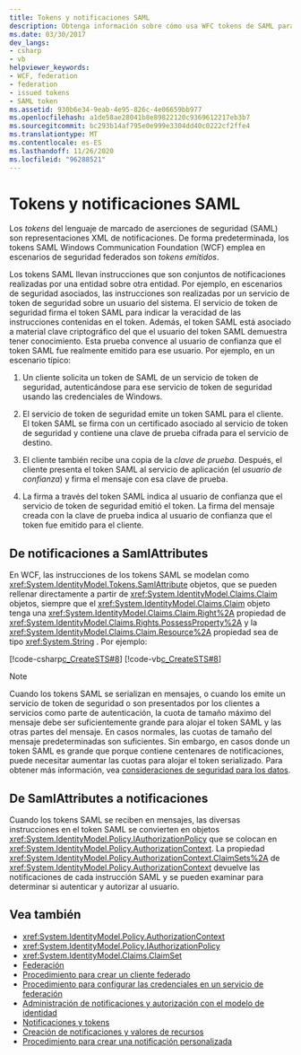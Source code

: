 ```yaml
---
title: Tokens y notificaciones SAML
description: Obtenga información sobre cómo usa WFC tokens de SAML para llevar instrucciones que son conjuntos de notificaciones realizadas por una entidad sobre otra entidad.
ms.date: 03/30/2017
dev_langs:
- csharp
- vb
helpviewer_keywords:
- WCF, federation
- federation
- issued tokens
- SAML token
ms.assetid: 930b6e34-9eab-4e95-826c-4e06659bb977
ms.openlocfilehash: a1de58ae28041b8e89822120c9369612217eb3b7
ms.sourcegitcommit: bc293b14af795e0e999e3304dd40c0222cf2ffe4
ms.translationtype: MT
ms.contentlocale: es-ES
ms.lasthandoff: 11/26/2020
ms.locfileid: "96288521"
---
```

# <a name="saml-tokens-and-claims"></a>Tokens y notificaciones SAML

Los *tokens* del lenguaje de marcado de aserciones de seguridad (SAML) son representaciones XML de notificaciones. De forma predeterminada, los tokens SAML Windows Communication Foundation (WCF) emplea en escenarios de seguridad federados son *tokens emitidos*.  
  
 Los tokens SAML llevan instrucciones que son conjuntos de notificaciones realizadas por una entidad sobre otra entidad. Por ejemplo, en escenarios de seguridad asociados, las instrucciones son realizadas por un servicio de token de seguridad sobre un usuario del sistema. El servicio de token de seguridad firma el token SAML para indicar la veracidad de las instrucciones contenidas en el token. Además, el token SAML está asociado a material clave criptográfico del que el usuario del token SAML demuestra tener conocimiento. Esta prueba convence al usuario de confianza que el token SAML fue realmente emitido para ese usuario. Por ejemplo, en un escenario típico:  
  
1. Un cliente solicita un token de SAML de un servicio de token de seguridad, autenticándose para ese servicio de token de seguridad usando las credenciales de Windows.  
  
2. El servicio de token de seguridad emite un token SAML para el cliente. El token SAML se firma con un certificado asociado al servicio de token de seguridad y contiene una clave de prueba cifrada para el servicio de destino.  
  
3. El cliente también recibe una copia de la *clave de prueba*. Después, el cliente presenta el token SAML al servicio de aplicación (el *usuario de confianza*) y firma el mensaje con esa clave de prueba.  
  
4. La firma a través del token SAML indica al usuario de confianza que el servicio de token de seguridad emitió el token. La firma del mensaje creada con la clave de prueba indica al usuario de confianza que el token fue emitido para el cliente.  
  
## <a name="from-claims-to-samlattributes"></a>De notificaciones a SamlAttributes  

 En WCF, las instrucciones de los tokens SAML se modelan como <xref:System.IdentityModel.Tokens.SamlAttribute> objetos, que se pueden rellenar directamente a partir de <xref:System.IdentityModel.Claims.Claim> objetos, siempre que el <xref:System.IdentityModel.Claims.Claim> objeto tenga una <xref:System.IdentityModel.Claims.Claim.Right%2A> propiedad de <xref:System.IdentityModel.Claims.Rights.PossessProperty%2A> y la <xref:System.IdentityModel.Claims.Claim.Resource%2A> propiedad sea de tipo <xref:System.String> . Por ejemplo:  
  
 [!code-csharp[c_CreateSTS#8](../../../../samples/snippets/csharp/VS_Snippets_CFX/c_creatests/cs/source.cs#8)]
 [!code-vb[c_CreateSTS#8](../../../../samples/snippets/visualbasic/VS_Snippets_CFX/c_creatests/vb/source.vb#8)]  
  
> [!NOTE]
> Cuando los tokens SAML se serializan en mensajes, o cuando los emite un servicio de token de seguridad o son presentados por los clientes a servicios como parte de autenticación, la cuota de tamaño máximo del mensaje debe ser suficientemente grande para alojar el token SAML y las otras partes del mensaje. En casos normales, las cuotas de tamaño del mensaje predeterminadas son suficientes. Sin embargo, en casos donde un token SAML es grande que porque contiene centenares de notificaciones, puede necesitar aumentar las cuotas para alojar el token serializado. Para obtener más información, vea [consideraciones de seguridad para los datos](security-considerations-for-data.md).  
  
## <a name="from-samlattributes-to-claims"></a>De SamlAttributes a notificaciones  

 Cuando los tokens SAML se reciben en mensajes, las diversas instrucciones en el token SAML se convierten en objetos <xref:System.IdentityModel.Policy.IAuthorizationPolicy> que se colocan en <xref:System.IdentityModel.Policy.AuthorizationContext>. La propiedad <xref:System.IdentityModel.Policy.AuthorizationContext.ClaimSets%2A> de <xref:System.IdentityModel.Policy.AuthorizationContext> devuelve las notificaciones de cada instrucción SAML y se pueden examinar para determinar si autenticar y autorizar al usuario.  
  
## <a name="see-also"></a>Vea también

- <xref:System.IdentityModel.Policy.AuthorizationContext>
- <xref:System.IdentityModel.Policy.IAuthorizationPolicy>
- <xref:System.IdentityModel.Claims.ClaimSet>
- [Federación](federation.md)
- [Procedimiento para crear un cliente federado](how-to-create-a-federated-client.md)
- [Procedimiento para configurar las credenciales en un servicio de federación](how-to-configure-credentials-on-a-federation-service.md)
- [Administración de notificaciones y autorización con el modelo de identidad](managing-claims-and-authorization-with-the-identity-model.md)
- [Notificaciones y tokens](claims-and-tokens.md)
- [Creación de notificaciones y valores de recursos](claim-creation-and-resource-values.md)
- [Procedimiento para crear una notificación personalizada](../extending/how-to-create-a-custom-claim.md)
